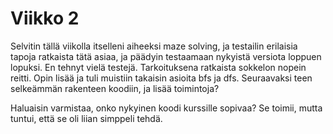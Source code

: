 # Viikko 2
Selvitin tällä viikolla itselleni aiheeksi maze solving, ja testailin erilaisia tapoja ratkaista tätä asiaa, ja päädyin testaamaan nykyistä versiota loppuen lopuksi.
En tehnyt vielä testejä.
Tarkoituksena ratkaista sokkelon nopein reitti.
Opin lisää ja tuli muistiin takaisin asioita bfs ja dfs.
Seuraavaksi teen selkeämmän rakenteen koodiin, ja lisää toimintoja?

Haluaisin varmistaa, onko nykyinen koodi kurssille sopivaa? Se toimii, mutta tuntui, että se oli liian simppeli tehdä. 
